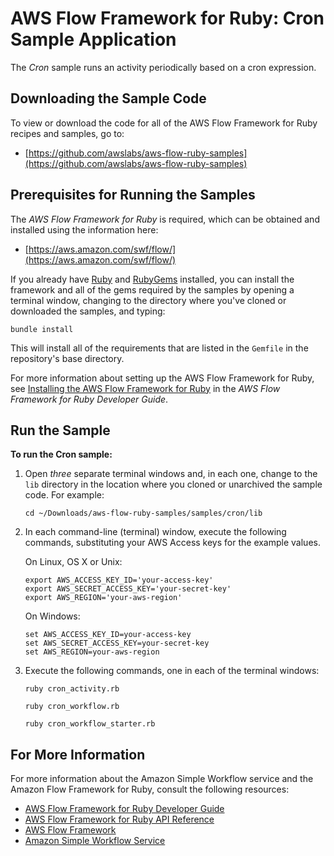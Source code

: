 AWS Flow Framework for Ruby: Cron Sample Application
====================================================

The *Cron* sample runs an activity periodically based on a cron
expression.

Downloading the Sample Code
---------------------------

To view or download the code for all of the AWS Flow Framework for Ruby
recipes and samples, go to:

-   [https://github.com/awslabs/aws-flow-ruby-samples](https://github.com/awslabs/aws-flow-ruby-samples)

Prerequisites for Running the Samples
-------------------------------------

The *AWS Flow Framework for Ruby* is required, which can be obtained and
installed using the information here:

-   [https://aws.amazon.com/swf/flow/](https://aws.amazon.com/swf/flow/)

If you already have [Ruby](https://www.ruby-lang.org/) and
[RubyGems](http://rubygems.org/) installed, you can install the framework and
all of the gems required by the samples by opening a terminal window, changing
to the directory where you've cloned or downloaded the samples, and typing:

~~~~
bundle install
~~~~

This will install all of the requirements that are listed in the `Gemfile` in
the repository's base directory.

For more information about setting up the AWS Flow Framework for Ruby,
see [Installing the AWS Flow Framework for
Ruby](http://docs.aws.amazon.com/amazonswf/latest/awsrbflowguide/installing.html)
in the *AWS Flow Framework for Ruby Developer Guide*.

Run the Sample
--------------

**To run the Cron sample:**

1.  Open *three* separate terminal windows and, in each one, change to
    the `lib` directory in the location where you
    cloned or unarchived the sample code. For example:

    ~~~~
    cd ~/Downloads/aws-flow-ruby-samples/samples/cron/lib
    ~~~~

2.  In each command-line (terminal) window, execute the following
    commands, substituting your AWS Access keys for the example values.

    On Linux, OS X or Unix:

    ~~~~
    export AWS_ACCESS_KEY_ID='your-access-key'
    export AWS_SECRET_ACCESS_KEY='your-secret-key'
    export AWS_REGION='your-aws-region'
    ~~~~

    On Windows:

    ~~~~
    set AWS_ACCESS_KEY_ID=your-access-key
    set AWS_SECRET_ACCESS_KEY=your-secret-key
    set AWS_REGION=your-aws-region
    ~~~~

3.  Execute the following commands, one in each of the terminal windows:

    ~~~~
    ruby cron_activity.rb

    ruby cron_workflow.rb

    ruby cron_workflow_starter.rb
    ~~~~

For More Information
--------------------

For more information about the Amazon Simple Workflow service and the
Amazon Flow Framework for Ruby, consult the following resources:

-   [AWS Flow Framework for Ruby Developer
    Guide](http://docs.aws.amazon.com/amazonswf/latest/awsrbflowguide/)
-   [AWS Flow Framework for Ruby API
    Reference](https://docs.aws.amazon.com/amazonswf/latest/awsrbflowapi/)
-   [AWS Flow Framework](http://aws.amazon.com/swf/flow/)
-   [Amazon Simple Workflow Service](http://aws.amazon.com/swf/)

